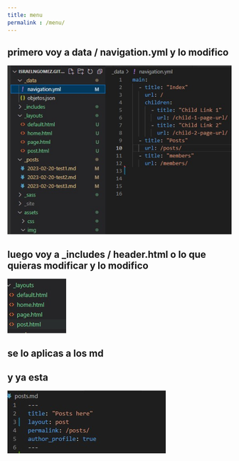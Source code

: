 ```yaml
---
title: menu
permalink : /menu/
---
```



## primero voy a  data / navigation.yml y lo modifico
![Image](/assets/img/7.jpg)

## luego voy a _includes / header.html o lo que quieras modificar y lo modifico
![Image](/assets/img/8.jpg)

## se lo aplicas a los md

## y ya esta
![Image](/assets/img/9.jpg)
